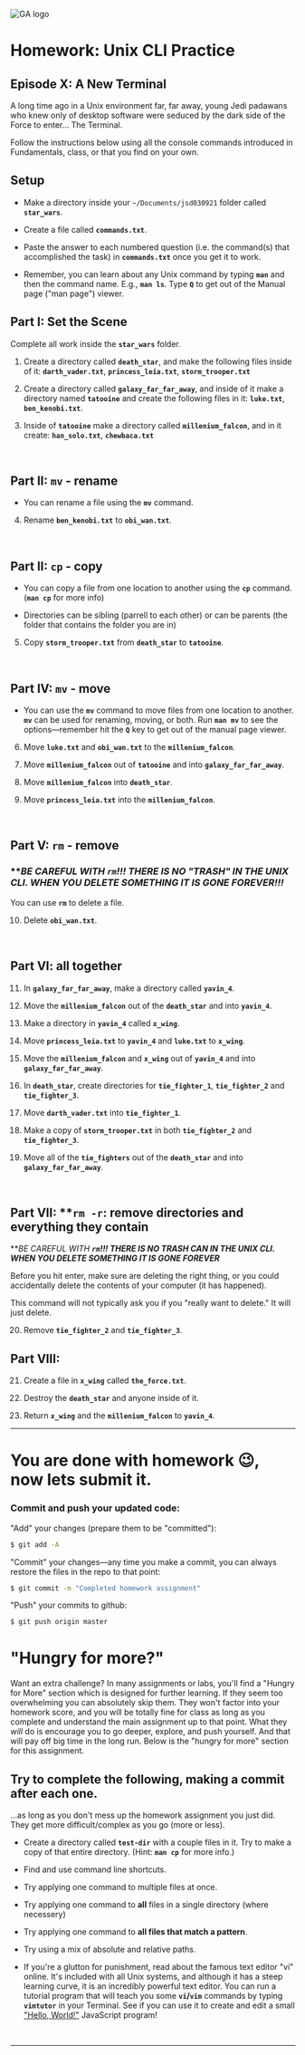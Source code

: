 
![GA logo](https://camo.githubusercontent.com/6ce15b81c1f06d716d753a61f5db22375fa684da/68747470733a2f2f67612d646173682e73332e616d617a6f6e6177732e636f6d2f70726f64756374696f6e2f6173736574732f6c6f676f2d39663838616536633963333837313639306533333238306663663535376633332e706e67)

#  Homework: Unix CLI Practice

## Episode X: A New Terminal

A long time ago in a Unix environment far, far away, young Jedi padawans who
knew only of desktop software were seduced by the dark side of the Force to
enter… The Terminal.

Follow the instructions below using all the console commands introduced in
Fundamentals, class, or that you find on your own.

## Setup

* Make a directory inside your `~/Documents/jsd030921` folder called **`star_wars`**.  

* Create a file called **`commands.txt`**.

* Paste the answer to each numbered question (i.e. the command(s) that accomplished the task) in **`commands.txt`** once you get it to work.

* Remember, you can learn about any Unix command by typing **`man`** and then the command name.  E.g., **`man ls`**.  Type **`Q`** to get out of the Manual page ("man page") viewer.


## Part I: Set the Scene

Complete all work inside the **`star_wars`** folder.

1. Create a directory called **`death_star`**, and make the following files inside of it: **`darth_vader.txt`**, **`princess_leia.txt`**, **`storm_trooper.txt`**

2. Create a directory called **`galaxy_far_far_away`**, and inside of it make a directory named **`tatooine`** and create the following files in it: **`luke.txt`**, **`ben_kenobi.txt`**.

3. Inside of **`tatooine`** make a directory called **`millenium_falcon`**, and in it create: **`han_solo.txt`**, **`chewbaca.txt`**

<br>

## Part II: **`mv`** - rename

* You can rename a file using the **`mv`** command. 

4. Rename **`ben_kenobi.txt`** to **`obi_wan.txt`**.

<br>

## Part II: **`cp`** - copy

* You can copy a file from one location to another using the **`cp`** command. (**`man cp`** for more info)

- Directories can be sibling (parrell to each other) or can be parents (the folder that contains the folder you are in)

5. Copy **`storm_trooper.txt`** from **`death_star`** to **`tatooine`**.

<br>

## Part IV: **`mv`** - move

* You can use the **`mv`** command to move files from one location to another. **`mv`** can be used for renaming, moving, or both.  Run **`man mv`** to see the options—remember hit the **`Q`** key to get out of the manual page viewer.

6. Move **`luke.txt`** and **`obi_wan.txt`** to the **`millenium_falcon`**.

7. Move **`millenium_falcon`** out of **`tatooine`** and into **`galaxy_far_far_away`**.

8. Move **`millenium_falcon`** into **`death_star`**.

9. Move **`princess_leia.txt`** into the **`millenium_falcon`**.

<br>


## Part V: **`rm`** - remove

### ***BE CAREFUL WITH **`rm`!!! THERE IS NO "TRASH" IN THE UNIX CLI. WHEN YOU DELETE SOMETHING IT IS GONE FOREVER!!!***

You can use **`rm`** to delete a file.

10. Delete **`obi_wan.txt`**.

<br>

## Part VI: all together

11. In **`galaxy_far_far_away`**, make a directory called **`yavin_4`**.

12. Move the **`millenium_falcon`** out of the **`death_star`** and into **`yavin_4`**.

13. Make a directory in **`yavin_4`** called **`x_wing`**.

14. Move **`princess_leia.txt`** to **`yavin_4`** and **`luke.txt`** to **`x_wing`**.

15. Move the **`millenium_falcon`** and **`x_wing`** out of **`yavin_4`** and into **`galaxy_far_far_away`**.

16. In **`death_star`**, create directories for **`tie_fighter_1`**, **`tie_fighter_2`** and **`tie_fighter_3`**.

17. Move **`darth_vader.txt`** into **`tie_fighter_1`**.

18. Make a copy of **`storm_trooper.txt`** in both **`tie_fighter_2`** and **`tie_fighter_3`**.

19. Move all of the **`tie_fighters`** out of the **`death_star`** and into **`galaxy_far_far_away`**.

<br>

## Part VII: **`rm -r`: remove directories and everything they contain

***BE CAREFUL WITH **`rm`!!! THERE IS NO TRASH CAN IN THE UNIX CLI. WHEN YOU DELETE SOMETHING IT IS GONE FOREVER***

Before you hit enter, make sure are deleting the right thing, or you could accidentally delete the contents of your computer (it has happened).

This command will not typically ask you if you "really want to delete." It will just delete.


20. Remove **`tie_fighter_2`** and **`tie_fighter_3`**.


## Part VIII:

21. Create a file in **`x_wing`** called **`the_force.txt`**.

22. Destroy the **`death_star`** and anyone inside of it.

23. Return **`x_wing`** and the **`millenium_falcon`** to **`yavin_4`**.

<hr>

# You are done with homework :wink:, now lets submit it.

### Commit and push your updated code:

"Add" your changes (prepare them to be "committed"):
```bash
$ git add -A
```

"Commit" your changes—any time you make a commit, you can always restore the files in the repo to that point:
```bash
$ git commit -m "Completed homework assignment"
```

"Push" your commits to github:
```bash
$ git push origin master
```

# "Hungry for more?"

Want an extra challenge?  In many assignments or labs, you'll find a "Hungry for More" section which is designed for further learning. If they seem too overwhelming you can absolutely skip them. They won't factor into your homework score, and you will be totally fine for class as long as you complete and understand the main assignment up to that point.  What they _will_ do is encourage you to go deeper, explore, and push yourself. And that will pay off big time in the long run.  Below is the "hungry for more" section for this assignment.

## Try to complete the following, making a commit after each one.

...as long as you don't mess up the homework assignment you just did. They get more difficult/complex as you go (more or less).

* Create a directory called **`test-dir`** with a couple files in it.  Try to make a copy of that entire directory. (Hint: **`man cp`** for more info.)
* Find and use command line shortcuts. 
* Try applying one command to multiple files at once.
* Try applying one command to **all** files in a single directory (where necessery)
* Try applying one command to **all files that match a pattern**.
* Try using a mix of absolute and relative paths.

* If you're a glutton for punishment, read about the famous text editor "vi" online.  It's included with all Unix systems, and although it has a steep learning curve, it is an incredibly powerful text editor.  You can run a tutorial program that will teach you some **`vi`/`vim`** commands by typing **`vimtutor`** in your Terminal.  See if you can use it to create and edit a small ["Hello, World!"](https://en.wikipedia.org/wiki/%22Hello,_World!%22_program) JavaScript program!

<br>
<hr>
